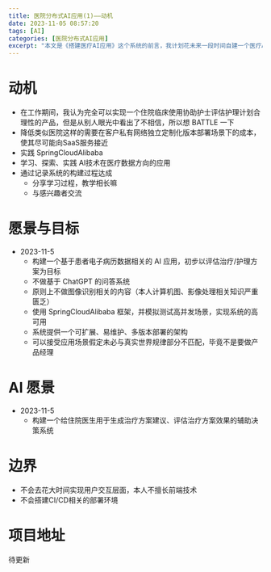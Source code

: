 ```yaml
---
title: 医院分布式AI应用(1)——动机
date: 2023-11-05 08:57:20
tags: [AI]
categories: [医院分布式AI应用]
excerpt: "本文是《搭建医疗AI应用》这个系统的前言，我计划花未来一段时间自建一个医疗AI系统，记录一下起因、愿景和目标"
---
```


# 动机

- 在工作期间，我认为完全可以实现一个住院临床使用协助护士评估护理计划合理性的产品，但是从别人眼光中看出了不相信，所以想 BATTLE 一下
- 降低类似医院这样的需要在客户私有网络独立定制化版本部署场景下的成本，使其尽可能向SaaS服务接近
- 实践 SpringCloudAlibaba
- 学习、探索、实践 AI技术在医疗数据方向的应用
- 通过记录系统的构建过程达成
  - 分享学习过程，教学相长嘛
  - 与感兴趣者交流 

# 愿景与目标

- 2023-11-5
  - 构建一个基于患者电子病历数据相关的 AI 应用，初步以评估治疗/护理方案为目标
  - 不做基于 ChatGPT 的问答系统
  - 原则上不做图像识别相关的内容（本人计算机图、影像处理相关知识严重匮乏）
  - 使用 SpringCloudAlibaba 框架，并模拟测试高并发场景，实现系统的高可用
  - 系统提供一个可扩展、易维护、多版本部署的架构
  - 可以接受应用场景假定未必与真实世界规律部分不匹配，毕竟不是要做产品经理
  
# AI 愿景
- 2023-11-5
  - 构建一个给住院医生用于生成治疗方案建议、评估治疗方案效果的辅助决策系统

# 边界
- 不会去花大时间实现用户交互层面，本人不擅长前端技术
- 不会搭建CI/CD相关的部署环境

# 项目地址
待更新